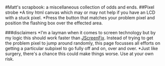 #Matt's scrapbook: a miscellaneous collection of odds and ends.
##Pixel strobe
*A tiny html canvas which may or may not help if you have an LCD with a stuck pixel.
*Press the button that matches your problem pixel and position the flashing box over the effected area.

###disclaimers
*I'm a layman when it comes to screen technology but by my logic this should work faster than [JScreenFix](http://jscreenfix.com). Instead of trying to get the problem pixel to jump around randomly, this page focusses all efforts on getting a particular subpixel to go fully off and on, over and over.
*Just like surgery, there's a chance this could make things worse. Use at your own risk.